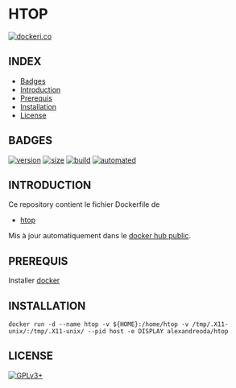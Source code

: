 # HTOP

[![dockeri.co](https://dockeri.co/image/alexandreoda/htop)](https://hub.docker.com/r/alexandreoda/htop)


## INDEX

- [Badges](#BADGES)
- [Introduction](#INTRODUCTION)
- [Prerequis](#PREREQUIS)
- [Installation](#INSTALLATION)
- [License](#LICENSE)


## BADGES

[![version](https://images.microbadger.com/badges/version/alexandreoda/htop.svg)](https://microbadger.com/images/alexandreoda/htop)
[![size](https://images.microbadger.com/badges/image/alexandreoda/htop.svg)](https://microbadger.com/images/alexandreoda/htop")
[![build](https://img.shields.io/docker/build/alexandreoda/htop.svg)](https://hub.docker.com/r/alexandreoda/htop)
[![automated](https://img.shields.io/docker/automated/alexandreoda/htop.svg)](https://hub.docker.com/r/alexandreoda/htop)


## INTRODUCTION

Ce repository contient le fichier Dockerfile de

- [htop](https://hisham.hm/htop)

Mis à jour automatiquement dans le [docker hub public](https://hub.docker.com/r/alexandreoda/htop).


## PREREQUIS

Installer [docker](https://www.docker.com)


## INSTALLATION

```
docker run -d --name htop -v ${HOME}:/home/htop -v /tmp/.X11-unix/:/tmp/.X11-unix/ --pid host -e DISPLAY alexandreoda/htop
```


## LICENSE

[![GPLv3+](http://gplv3.fsf.org/gplv3-127x51.png)](https://github.com/oda-alexandre/htop/blob/master/LICENSE)
